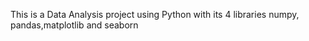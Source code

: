 This is a Data Analysis project using Python with its 4 libraries numpy, pandas,matplotlib and seaborn
